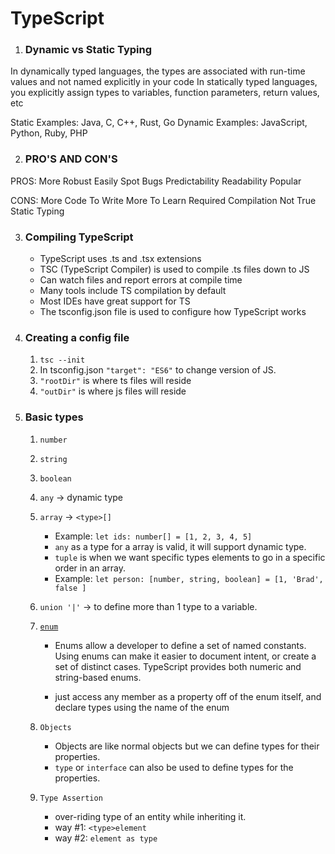 # TypeScript

1. ### Dynamic vs Static Typing

In dynamically typed languages, the types are associated with run-time values and not named explicitly in your code
In statically typed languages, you explicitly assign types to variables, function parameters, return values, etc

Static Examples: Java, C, C++, Rust, Go
Dynamic Examples: JavaScript, Python, Ruby, PHP

2. ### PRO'S AND CON'S

PROS:
More Robust
Easily Spot Bugs
Predictability
Readability
Popular

CONS:
More Code To Write
More To Learn
Required Compilation
Not True Static Typing

3. ### Compiling TypeScript

   - TypeScript uses .ts and .tsx extensions
   - TSC (TypeScript Compiler) is used to compile .ts files down to JS
   - Can watch files and report errors at compile time
   - Many tools include TS compilation by default
   - Most IDEs have great support for TS
   - The tsconfig.json file is used to configure how TypeScript works

4. ### Creating a config file

   1. `tsc --init`
   1. In tsconfig.json `"target": "ES6"` to change version of JS.
   1. `"rootDir"` is where ts files will reside
   1. `"outDir"` is where js files will reside

5. ### Basic types

   1. `number`
   1. `string`
   1. `boolean`
   1. `any` -> dynamic type
   1. `array` -> `<type>[]`
      - Example: `let ids: number[] = [1, 2, 3, 4, 5]`
      - `any` as a type for a array is valid, it will support dynamic type.
      - `tuple` is when we want specific types elements to go in a specific order in an array.
      - Example: `let person: [number, string, boolean] = [1, 'Brad', false ]`
   1. `union '|'` -> to define more than 1 type to a variable.
   1. [`enum`](https://www.typescriptlang.org/docs/handbook/enums.html)

      - Enums allow a developer to define a set of named constants. Using enums can make it easier to document intent, or create a set of distinct cases. TypeScript provides both numeric and string-based enums.

      - just access any member as a property off of the enum itself, and declare types using the name of the enum

   1. `Objects`
      - Objects are like normal objects but we can define types for their properties.
      - `type` or `interface` can also be used to define types for the properties.
   1. `Type Assertion`
      - over-riding type of an entity while inheriting it.
      - way #1: `<type>element`
      - way #2: `element as type`
